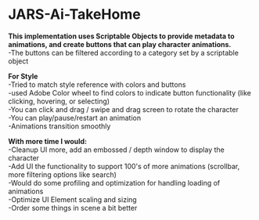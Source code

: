 # JARS-Ai-TakeHome
<b>This implementation uses Scriptable Objects to provide metadata to animations, and create buttons that can play character animations.</b>  
-The buttons can be filtered according to a category set by a scriptable object

<b>For Style</b>  
-Tried to match style reference with colors and buttons  
-used Adobe Color wheel to find colors to indicate button functionality (like clicking, hovering, or selecting)  
-You can click and drag / swipe and drag screen to rotate the character  
-You can play/pause/restart an animation  
-Animations transition smoothly  


<b>With more time I would:</b>  
-Cleanup UI more, add an embossed / depth window to display the character  
-Add UI the functionality to support 100's of more animations (scrollbar, more filtering options like search)  
-Would do some profiling and optimization for handling loading of animations  
-Optimize UI Element scaling and sizing  
-Order some things in scene a bit better  
